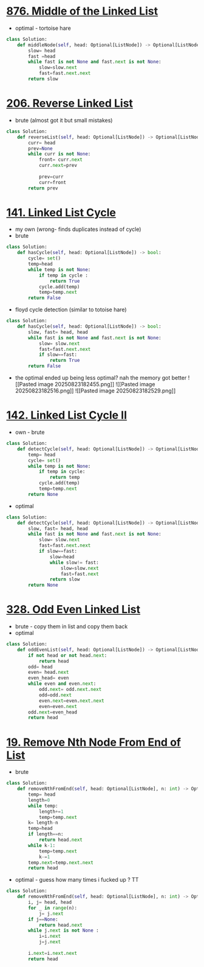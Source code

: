 # [876. Middle of the Linked List](https://leetcode.com/problems/middle-of-the-linked-list/)
- optimal - tortoise hare
```python
class Solution:
    def middleNode(self, head: Optional[ListNode]) -> Optional[ListNode]:
        slow= head
        fast =head
        while fast is not None and fast.next is not None:
            slow=slow.next
            fast=fast.next.next
        return slow
```
# [206. Reverse Linked List](https://leetcode.com/problems/reverse-linked-list/)
- brute  (almost got it but small mistakes)
```python
class Solution:
    def reverseList(self, head: Optional[ListNode]) -> Optional[ListNode]:
        curr= head
        prev=None
        while curr is not None:
            front= curr.next
            curr.next=prev
  
            prev=curr
            curr=front
        return prev
```
# [141. Linked List Cycle](https://leetcode.com/problems/linked-list-cycle/)
- my own (wrong- finds duplicates instead of cycle)
- brute
```python
class Solution:
    def hasCycle(self, head: Optional[ListNode]) -> bool:
        cycle= set()
        temp=head
        while temp is not None:
            if temp in cycle :
                return True
            cycle.add(temp)
            temp=temp.next
        return False
```
- floyd cycle detection (similar to totoise hare)
```python
class Solution:
    def hasCycle(self, head: Optional[ListNode]) -> bool:
        slow, fast= head, head
        while fast is not None and fast.next is not None:
            slow= slow.next
            fast=fast.next.next
            if slow==fast:
                return True
        return False
```
- the optimal ended up being less optimal? nah the memory got better
	![[Pasted image 20250823182455.png]]
	![[Pasted image 20250823182516.png]]
	![[Pasted image 20250823182529.png]]
# [142. Linked List Cycle II](https://leetcode.com/problems/linked-list-cycle-ii/)
- own - brute
```python
class Solution:
    def detectCycle(self, head: Optional[ListNode]) -> Optional[ListNode]:
        temp= head
        cycle= set()
        while temp is not None:
            if temp in cycle:
                return temp
            cycle.add(temp)
            temp=temp.next
        return None
```
- optimal
```python
class Solution:
    def detectCycle(self, head: Optional[ListNode]) -> Optional[ListNode]:
        slow, fast= head, head
        while fast is not None and fast.next is not None:
            slow= slow.next
            fast=fast.next.next
            if slow==fast:
                slow=head
                while slow!= fast:
                    slow=slow.next
                    fast=fast.next
                return slow
        return None
```
# [328. Odd Even Linked List](https://leetcode.com/problems/odd-even-linked-list/)
- brute - copy them in list and copy them back
- optimal 
```python
class Solution:
    def oddEvenList(self, head: Optional[ListNode]) -> Optional[ListNode]:
        if not head or not head.next:
            return head
        odd= head
        even= head.next
        even_head= even
        while even and even.next:
            odd.next= odd.next.next
            odd=odd.next
            even.next=even.next.next
            even=even.next
        odd.next=even_head
        return head
```
# [19. Remove Nth Node From End of List](https://leetcode.com/problems/remove-nth-node-from-end-of-list/)
- brute
```python
class Solution:
    def removeNthFromEnd(self, head: Optional[ListNode], n: int) -> Optional[ListNode]:
        temp= head
        length=0
        while temp:
            length+=1
            temp=temp.next
        k= length-n
        temp=head
        if length==n:
            return head.next
        while k-1:
            temp=temp.next
            k-=1
        temp.next=temp.next.next
        return head
```
- optimal  - guess how many times i fucked up ? TT
```python
class Solution:
    def removeNthFromEnd(self, head: Optional[ListNode], n: int) -> Optional[ListNode]:
        i, j= head, head
        for _ in range(n):
            j= j.next
        if j==None:
            return head.next
        while j.next is not None :
            i=i.next
            j=j.next
  
        i.next=i.next.next
        return head
```